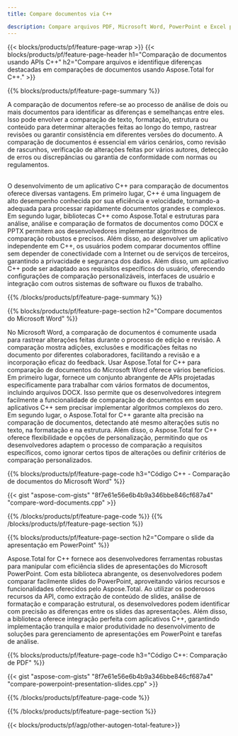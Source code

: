 ```yaml
---
title: Compare documentos via C++ 

description: Compare arquivos PDF, Microsoft Word, PowerPoint e Excel por meio de seu aplicativo C++. Obtenha os resultados da comparação destacados.
---
```


{{< blocks/products/pf/feature-page-wrap >}}
{{< blocks/products/pf/feature-page-header h1="Comparação de documentos usando APIs C++" h2="Compare arquivos e identifique diferenças destacadas em comparações de documentos usando Aspose.Total for C++." >}}

{{% blocks/products/pf/feature-page-summary %}}

A comparação de documentos refere-se ao processo de análise de dois ou mais documentos para identificar as diferenças e semelhanças entre eles. Isso pode envolver a comparação de texto, formatação, estrutura ou conteúdo para determinar alterações feitas ao longo do tempo, rastrear revisões ou garantir consistência em diferentes versões do documento. A comparação de documentos é essencial em vários cenários, como revisão de rascunhos, verificação de alterações feitas por vários autores, detecção de erros ou discrepâncias ou garantia de conformidade com normas ou regulamentos.<br /><br />

O desenvolvimento de um aplicativo C++ para comparação de documentos oferece diversas vantagens. Em primeiro lugar, C++ é uma linguagem de alto desempenho conhecida por sua eficiência e velocidade, tornando-a adequada para processar rapidamente documentos grandes e complexos. Em segundo lugar, bibliotecas C++ como Aspose.Total e estruturas para análise, análise e comparação de formatos de documentos como DOCX e PPTX permitem aos desenvolvedores implementar algoritmos de comparação robustos e precisos. Além disso, ao desenvolver um aplicativo independente em C++, os usuários podem comparar documentos offline sem depender de conectividade com a Internet ou de serviços de terceiros, garantindo a privacidade e segurança dos dados. Além disso, um aplicativo C++ pode ser adaptado aos requisitos específicos do usuário, oferecendo configurações de comparação personalizáveis, interfaces de usuário e integração com outros sistemas de software ou fluxos de trabalho.

{{% /blocks/products/pf/feature-page-summary  %}}

{{% blocks/products/pf/feature-page-section  h2="Compare documentos do Microsoft Word" %}}

No Microsoft Word, a comparação de documentos é comumente usada para rastrear alterações feitas durante o processo de edição e revisão. A comparação mostra adições, exclusões e modificações feitas no documento por diferentes colaboradores, facilitando a revisão e a incorporação eficaz do feedback. Usar Aspose.Total for C++ para comparação de documentos do Microsoft Word oferece vários benefícios. Em primeiro lugar, fornece um conjunto abrangente de APIs projetadas especificamente para trabalhar com vários formatos de documentos, incluindo arquivos DOCX. Isso permite que os desenvolvedores integrem facilmente a funcionalidade de comparação de documentos em seus aplicativos C++ sem precisar implementar algoritmos complexos do zero. Em segundo lugar, o Aspose.Total for C++ garante alta precisão na comparação de documentos, detectando até mesmo alterações sutis no texto, na formatação e na estrutura. Além disso, o Aspose.Total for C++ oferece flexibilidade e opções de personalização, permitindo que os desenvolvedores adaptem o processo de comparação a requisitos específicos, como ignorar certos tipos de alterações ou definir critérios de comparação personalizados. 

{{% blocks/products/pf/feature-page-code h3="Código C++ - Comparação de documentos do Microsoft Word" %}}

{{< gist "aspose-com-gists" "8f7e61e56e6b4b9a346bbe846cf687a4" "compare-word-documents.cpp" >}}

{{% /blocks/products/pf/feature-page-code  %}}
{{% /blocks/products/pf/feature-page-section %}}

{{% blocks/products/pf/feature-page-section  h2="Compare o slide da apresentação em PowerPoint" %}}

Aspose.Total for C++ fornece aos desenvolvedores ferramentas robustas para manipular com eficiência slides de apresentações do Microsoft PowerPoint. Com esta biblioteca abrangente, os desenvolvedores podem comparar facilmente slides do PowerPoint, aproveitando vários recursos e funcionalidades oferecidos pelo Aspose.Total. Ao utilizar os poderosos recursos da API, como extração de conteúdo de slides, análise de formatação e comparação estrutural, os desenvolvedores podem identificar com precisão as diferenças entre os slides das apresentações. Além disso, a biblioteca oferece integração perfeita com aplicativos C++, garantindo implementação tranquila e maior produtividade no desenvolvimento de soluções para gerenciamento de apresentações em PowerPoint e tarefas de análise.

{{% blocks/products/pf/feature-page-code h3="Código C++: Comparação de PDF" %}}

{{< gist "aspose-com-gists" "8f7e61e56e6b4b9a346bbe846cf687a4" "compare-powerpoint-presentation-slides.cpp" >}}

{{% /blocks/products/pf/feature-page-code  %}}

{{% /blocks/products/pf/feature-page-section %}}

{{< blocks/products/pf/agp/other-autogen-total-feature>}}
